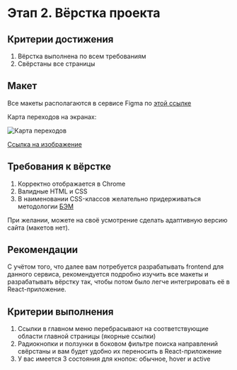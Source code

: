 # Этап 2. Вёрстка проекта

## Критерии достижения

1. Вёрстка выполнена по всем требованиям
2. Свёрстаны все страницы

## Макет

Все макеты располагаются в сервисе Figma по 
[этой ссылке](https://www.figma.com/file/7981GjEsjSpBUKolk4xFoT/Заказ-билетов?node-id=0%3A1)

Карта переходов на экранах:

![Карта переходов](./images/screens.png)

[Ссылка на изображение](./images/screens.png)

## Требования к вёрстке

1. Корректно отображается в Chrome
2. Валидные HTML и CSS
3. В наименовании CSS-классов желательно придерживаться методологии
[БЭМ](https://ru.bem.info/methodology/quick-start/)

При желании, можете на своё усмотрение сделать адаптивную версию сайта (макетов нет).

## Рекомендации

С учётом того, что далее вам потребуется разрабатывать frontend для данного
сервиса, рекомендуется подробно изучить все макеты и разрабатывать вёрстку так,
чтобы потом было легче интегрировать её в React-приложение.

## Критерии выполнения

1. Ссылки в главном меню перебрасывают на соответствующие области главной страницы
(якорные ссылки)
2. Радиокнопки и ползунки в боковом фильтре поиска направлений 
свёрстаны и вам будет удобно их переносить в React-приложение
3. У вас имеется 3 состояния для кнопок: обычное, hover и active
